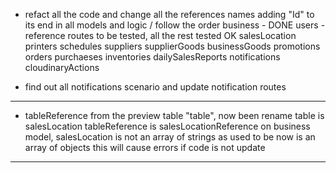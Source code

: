 - refact all the code and change all the references names adding "Id" to its end in all models and logic / follow the order
business - DONE
users - reference routes to be tested, all the rest tested OK
salesLocation
printers
schedules
suppliers
supplierGoods
businessGoods
promotions
orders
purchaeses
inventories
dailySalesReports
notifications
cloudinaryActions

- find out all notifications scenario and update notification routes

*****************************************************************************
- tableReference from the preview table "table", now been rename
table is salesLocation
tableReference is salesLocationReference
on business model, salesLocation is not an array of strings as used to be
now is an array of objects
this will cause errors if code is not update
*****************************************************************************
